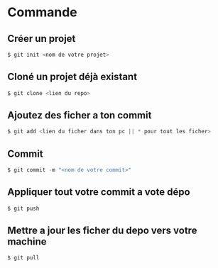 # Commande

Créer un projet
-
```powershell
$ git init <nom de votre projet>
```

Cloné un projet déjà existant
-
```powershell
$ git clone <lien du repo>
```

Ajoutez des ficher a ton commit
-
```powershell
$ git add <lien du ficher dans ton pc || * pour tout les ficher>
```

Commit
-
```powershell
$ git commit -m "<nom de votre commit>"
```

Appliquer tout votre commit a vote dépo
-
```powershell
$ git push
```

Mettre a jour les ficher du depo vers votre machine
-
```powershell
$ git pull
```

















